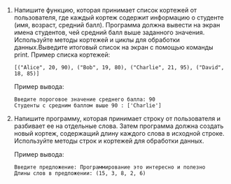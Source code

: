 1. Напишите функцию, которая принимает список кортежей от пользователя, где каждый кортеж содержит информацию о студенте (имя, возраст, средний балл). Программа должна вывести на экран имена студентов, чей средний балл выше заданного значения. Используйте методы кортежей и циклы для обработки данных.Выведите итоговый список на экран с помощью команды print.
   Пример списка кортежей:
   
   ```cosnole
   [("Alice", 20, 90), ("Bob", 19, 80), ("Charlie", 21, 95), ("David", 18, 85)]
   ```

   Пример вывода:

   ```cosnole 
   Введите пороговое значение среднего балла: 90
   Студенты с средним баллом выше 90 : ['Charlie']
   ```

2. Напишите программу, которая принимает строку от пользователя и разбивает ее на отдельные слова. Затем программа должна создать новый кортеж, содержащий длину каждого слова в исходной строке. Используйте методы строк и кортежей для обработки данных.

   Пример вывода:
   
   ```cosnole
   Введите предложение: Программирование это интересно и полезно
   Длины слов в предложении: (15, 3, 8, 2, 6)
   ```

